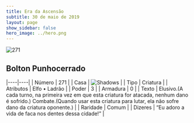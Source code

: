 ```yaml
---
title: Era da Ascensão
subtitle: 30 de maio de 2019
layout: page
show_sidebar: false
hero_image: ../hero.png
---
```


![271](https://cdn.keyforgegame.com/media/card_front/pt/435_271_QV7VR5Q8W8FH_pt.png)

## Bolton Punhocerrado

|----|----|
| Número | 271 |
| Casa | ![Shadows](https://archonarcana.com/images/thumb/e/ee/Shadows.png/22px-Shadows.png "Sombras") |
| Tipo | Criatura |
| Atributos | Elfo • Ladrão |
| Poder | 3 |
| Armadura | 0 |
| Texto | Elusivo.(A cada turno, na primeira vez  em que esta criatura for atacada, nenhum dano é sofrido.) Combate.(Quando usar esta criatura para  lutar, ela não sofre dano da criatura oponente.) |
| Raridade | Comum |
| Dizeres | “Eu adoro a vida de faca nos dentes dessa cidade!” |

